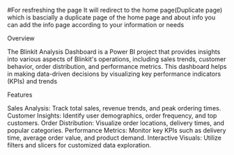 #For resfreshing the page It will redirect to the home page(Duplicate page) which is bascially a duplicate page of the home page and about info you can add the info page according to your information or needs

Overview

The Blinkit Analysis Dashboard is a Power BI project that provides insights into various aspects of Blinkit's operations, including sales trends, customer behavior, order distribution, and performance metrics. This dashboard helps in making data-driven decisions by visualizing key performance indicators (KPIs) and trends

Features

Sales Analysis: Track total sales, revenue trends, and peak ordering times.
Customer Insights: Identify user demographics, order frequency, and top customers.
Order Distribution: Visualize order locations, delivery times, and popular categories.
Performance Metrics: Monitor key KPIs such as delivery time, average order value, and product demand.
Interactive Visuals: Utilize filters and slicers for customized data exploration.

